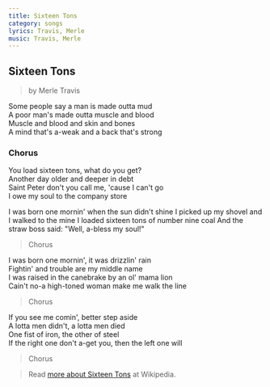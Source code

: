 ```yaml
---
title: Sixteen Tons
category: songs
lyrics: Travis, Merle
music: Travis, Merle
---
```


## Sixteen Tons

> by Merle Travis

Some people say a man is made outta mud  
A poor man's made outta muscle and blood  
Muscle and blood and skin and bones  
A mind that's a-weak and a back that's strong

### Chorus

You load sixteen tons, what do you get?  
Another day older and deeper in debt  
Saint Peter don't you call me, 'cause I can't go  
I owe my soul to the company store

I was born one mornin' when the sun didn't shine
I picked up my shovel and I walked to the mine
I loaded sixteen tons of number nine coal
And the straw boss said: "Well, a-bless my soul!"

> Chorus

I was born one mornin', it was drizzlin' rain  
Fightin' and trouble are my middle name  
I was raised in the canebrake by an ol' mama lion  
Cain't no-a high-toned woman make me walk the line

> Chorus

If you see me comin', better step aside  
A lotta men didn't, a lotta men died  
One fist of iron, the other of steel  
If the right one don't a-get you, then the left one will

> Chorus

> Read [more about Sixteen Tons](https://en.wikipedia.org/wiki/Sixteen_Tons) at Wikipedia.

